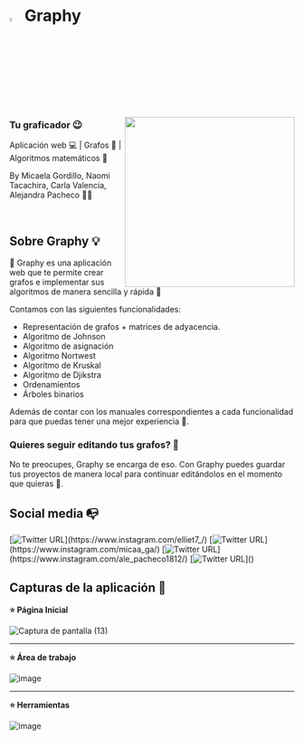 # <img width="4%" src="https://user-images.githubusercontent.com/87090365/219901339-d6ddecfd-a5a3-4544-8599-2865e58c9f0f.png"> Graphy 
<img align="right" width="300" src="https://user-images.githubusercontent.com/87090365/219901304-35979fa7-23af-46cd-9739-bb72e6dfa2f0.png">

### Tu graficador 😉

Aplicación web :computer: | Grafos 📍 | Algoritmos matemáticos 🧮

By Micaela Gordillo, Naomi Tacachira, Carla Valencia, Alejandra Pacheco :woman_technologist:

<br>

## Sobre Graphy :bulb:
💙 Graphy es una aplicación web que te permite crear grafos e implementar sus algoritmos de manera sencilla y rápida 💚 

Contamos con las siguientes funcionalidades:
- Representación de grafos + matrices de adyacencia.
- Algoritmo de Johnson
- Algoritmo de asignación
- Algoritmo Nortwest
- Algoritmo de Kruskal
- Algoritmo de Djikstra
- Ordenamientos
- Árboles binarios

Además de contar con los manuales correspondientes a cada funcionalidad para que puedas tener una mejor experiencia 🥳.

### Quieres seguir editando tus grafos? 🤔
No te preocupes, Graphy se encarga de eso. 
Con Graphy puedes guardar tus proyectos de manera local para continuar editándolos en el momento que quieras 🤗.

## Social media :mailbox_with_no_mail:
[![Twitter URL](https://img.shields.io/twitter/url?color=%2362D6E6&label=Naomi&logo=instagram&logoColor=%2362D6E6&style=flat-square&url=https%3A%2F%2Fwww.instagram.com%2Falejorc_)](https://www.instagram.com/elliet7_/)
[![Twitter URL](https://img.shields.io/twitter/url?color=%2362D6E6&label=Micaela&logo=instagram&logoColor=%2362D6E6&style=flat-square&url=https%3A%2F%2Fwww.instagram.com%2Falejorc_)](https://www.instagram.com/micaa_ga/)
[![Twitter URL](https://img.shields.io/twitter/url?color=%2362D6E6&label=Alejandra&logo=instagram&logoColor=%2362D6E6&style=flat-square&url=https%3A%2F%2Fwww.instagram.com%2Falejorc_)](https://www.instagram.com/ale_pacheco1812/)
[![Twitter URL](https://img.shields.io/twitter/url?color=%2362D6E6&label=Carla&logo=instagram&logoColor=%2362D6E6&style=flat-square&url=https%3A%2F%2Fwww.instagram.com%2Falejorc_)]()



## Capturas de la aplicación :camera_flash:

**⭐️ Página Inicial**

![Captura de pantalla (13)](https://user-images.githubusercontent.com/87090365/219900982-10f70da8-1f3a-4465-9b20-2c0b1dadfa95.png)

---
**⭐ Área de trabajo**

![image](https://user-images.githubusercontent.com/87090365/219901239-daa95d43-d987-4dfd-b85f-4c9f7b53bed6.png)

---
**⭐ Herramientas**

![image](https://user-images.githubusercontent.com/87090365/219901026-af4a739c-95d9-4f7a-bd49-815ac6e5e6ff.png)


